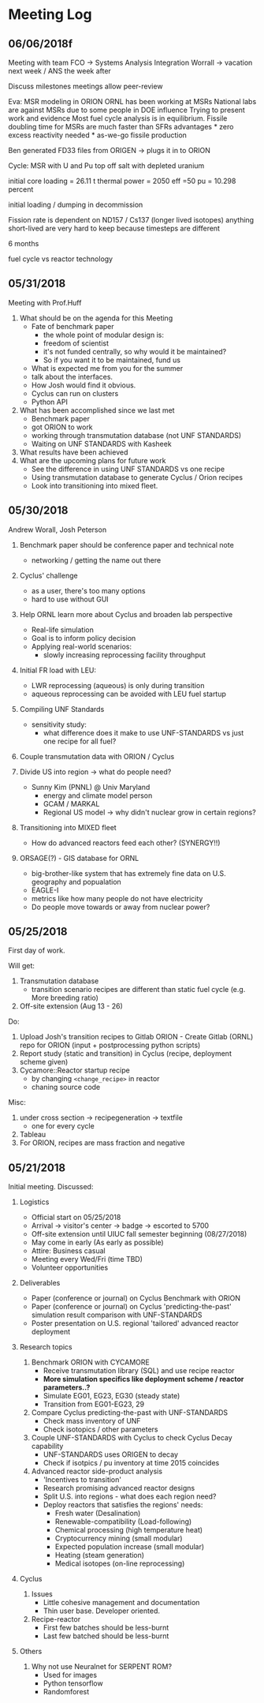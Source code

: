 # Meeting Log

## 06/06/2018f
Meeting with team
FCO -> Systems Analysis Integration
Worrall -> vacation next week / ANS the week after

Discuss milestones
meetings allow peer-review

Eva: MSR modeling in ORION
ORNL has been working at MSRs
National labs are against MSRs due to some people in DOE influence
Trying to present work and evidence
Most fuel cycle analysis is in equilibrium.
Fissile doubling time for MSRs are much faster than SFRs
advantages
    * zero excess reactivity needed
    * as-we-go fissile production

Ben generated FD33 files from ORIGEN
-> plugs it in to ORION

Cycle:
MSR with U and Pu
top off salt with depleted uranium


initial core loading = 26.11 t
thermal power = 2050
eff =50 
pu = 10.298 percent


initial loading / dumping in decommission

Fission rate is dependent on ND157 / Cs137 (longer lived isotopes)
anything short-lived are very hard to keep because timesteps are different

6 months 

fuel cycle
vs
reactor technology



## 05/31/2018
Meeting with Prof.Huff

1. What should be on the agenda for this Meeting
    * Fate of benchmark paper
        * the whole point of modular design is:
        * freedom of scientist
        * it's not funded centrally, so why would it be maintained?
        * So if you want it to be maintained, fund us
    * What is expected me from you for the summer
    * talk about the interfaces.
    * How Josh would find it obvious.
    * Cyclus can run on clusters
    * Python API
2. What has been accomplished since we last met
    * Benchmark paper
    * got ORION to work
    * working through transmutation database (not UNF STANDARDS)
    * Waiting on UNF STANDARDS with Kasheek
3. What results have been achieved
4. What are the upcoming plans for future work
    * See the difference in using UNF STANDARDS vs one recipe
    * Using transmutation database to generate Cyclus / Orion recipes
    * Look into transitioning into mixed fleet.

## 05/30/2018
Andrew Worall, Josh Peterson

1. Benchmark paper should be conference paper and technical note
    * networking / getting the name out there
2. Cyclus' challenge
    * as a user, there's too many options
    * hard to use without GUI
3. Help ORNL learn more about Cyclus and broaden lab perspective
    * Real-life simulation
    * Goal is to inform policy decision
    * Applying real-world scenarios:
        * slowly increasing reprocessing facility throughput
4. Initial FR load with LEU:
    * LWR reprocessing (aqueous) is only during transition
    * aqueous reprocessing can be avoided with LEU fuel startup
5. Compiling UNF Standards
    * sensitivity study:
        * what difference does it make to use UNF-STANDARDS vs just one recipe for all fuel?

6. Couple transmutation data with ORION / Cyclus
7. Divide US into region -> what do people need?
    * Sunny Kim (PNNL) @ Univ Maryland
        * energy and climate model person
        * GCAM / MARKAL
        * Regional US model -> why didn't nuclear grow in certain regions?
8. Transitioning into MIXED fleet
    * How do advanced reactors feed each other? (SYNERGY!!)
9. ORSAGE(?) - GIS database for ORNL
    * big-brother-like system that has extremely fine data on U.S. geography and popualation
    * EAGLE-I
    * metrics like how many people do not have electricity
    * Do people move towards or away from nuclear power?


## 05/25/2018
First day of work.

Will get:
1. Transmutation database
    * transition scenario recipes are different than static fuel cycle (e.g. More breeding ratio)
2. Off-site extension (Aug 13 - 26)

Do:
1. Upload Josh's transition recipes to Gitlab
ORION - Create Gitlab (ORNL) repo for ORION (input +  postprocessing python scripts)
2. Report study (static and transition) in Cyclus (recipe, deployment scheme given)
3. Cycamore::Reactor startup recipe
    * by changing `<change_recipe>` in reactor
    * chaning source code

Misc:
1. under cross section -> recipegeneration -> textfile
    * one for every cycle
2. Tableau
3. For ORION, recipes are mass fraction and negative

## 05/21/2018
Initial meeting.
Discussed:
1. Logistics
    * Official start on 05/25/2018
    * Arrival -> visitor's center -> badge -> escorted to 5700
    * Off-site extension until UIUC fall semester beginning (08/27/2018)
    * May come in early (As early as possible)
    * Attire: Business casual
    * Meeting every Wed/Fri (time TBD)
    * Volunteer opportunities
2. Deliverables
    * Paper (conference or journal) on Cyclus Benchmark with ORION
    * Paper (conference or journal) on Cyclus 'predicting-the-past' simulation result comparison with UNF-STANDARDS
    * Poster presentation on U.S. regional 'tailored' advanced reactor deployment
3. Research topics
    1. Benchmark ORION with CYCAMORE
        * Receive transmutation library (SQL) and use recipe reactor
        * **More simulation specifics like deployment scheme / reactor parameters..?**
        * Simulate EG01, EG23, EG30 (steady state)
        * Transition from EG01-EG23, 29
    2. Compare Cyclus predicting-the-past with UNF-STANDARDS
        * Check mass inventory of UNF
        * Check isotopics / other parameters
    3. Couple UNF-STANDARDS with Cyclus to check Cyclus Decay capability
        * UNF-STANDARDS uses ORIGEN to decay
        * Check if isotpics / pu inventory at time 2015 coincides
    4. Advanced reactor side-product analysis
        * 'Incentives to transition'
        * Research promising advanced reactor designs
        * Split U.S. into regions - what does each region need?
        * Deploy reactors that satisfies the regions' needs:
            * Fresh water (Desalination)
            * Renewable-compatibility (Load-following)
            * Chemical processing (high temperature heat)
            * Cryptocurrency mining (small modular)
            * Expected population increase (small modular)
            * Heating (steam generation)
            * Medical isotopes (on-line reprocessing)

4. Cyclus
    1. Issues
        * Little cohesive management and documentation
        * Thin user base. Developer oriented.
    2. Recipe-reactor
        * First few batches should be less-burnt
        * Last few batched should be less-burnt

5. Others
    1. Why not use Neuralnet for SERPENT ROM?
        * Used for images
        * Python tensorflow
        * Randomforest